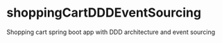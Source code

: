 # shoppingCartDDDEventSourcing
Shopping cart spring boot app with DDD architecture and event sourcing
